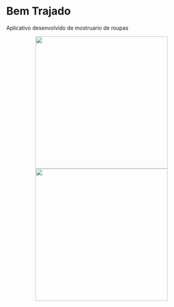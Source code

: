 # Bem Trajado
Aplicativo desenvolvido de mostruario de roupas
<p align="center">
  <img src="http://conquist.com.br/imageThiago/bem2.jpeg" width="350"/>
  <img src="http://conquist.com.br/imageThiago/bem1.jpeg" width="350"/>
</p>
